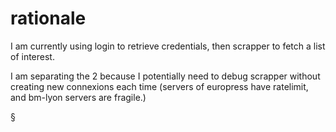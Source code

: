 # rationale

I am currently using login to retrieve credentials, then scrapper to fetch a list of interest.

I am separating the 2 because I potentially need to debug scrapper without creating new connexions each time (servers of europress have ratelimit, and bm-lyon servers are fragile.)

§
